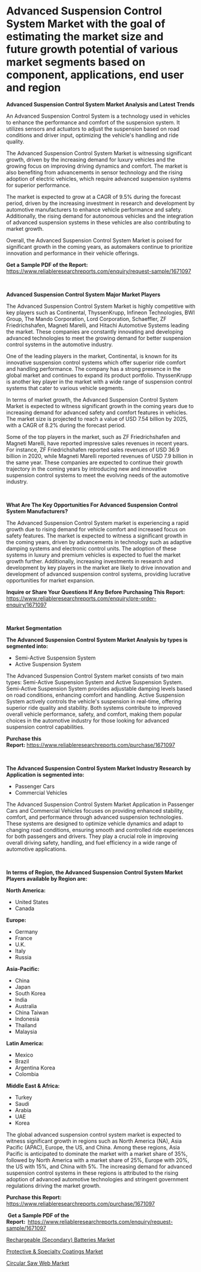 <p><h1>Advanced Suspension Control System Market with the goal of estimating the market size and future growth potential of various market segments based on component, applications, end user and region</h1></p><p><strong>Advanced Suspension Control System Market Analysis and Latest Trends</strong></p>
<p><p>An Advanced Suspension Control System is a technology used in vehicles to enhance the performance and comfort of the suspension system. It utilizes sensors and actuators to adjust the suspension based on road conditions and driver input, optimizing the vehicle's handling and ride quality.</p><p>The Advanced Suspension Control System Market is witnessing significant growth, driven by the increasing demand for luxury vehicles and the growing focus on improving driving dynamics and comfort. The market is also benefiting from advancements in sensor technology and the rising adoption of electric vehicles, which require advanced suspension systems for superior performance.</p><p>The market is expected to grow at a CAGR of 9.5% during the forecast period, driven by the increasing investment in research and development by automotive manufacturers to enhance vehicle performance and safety. Additionally, the rising demand for autonomous vehicles and the integration of advanced suspension systems in these vehicles are also contributing to market growth.</p><p>Overall, the Advanced Suspension Control System Market is poised for significant growth in the coming years, as automakers continue to prioritize innovation and performance in their vehicle offerings.</p></p>
<p><strong>Get a Sample PDF of the Report:&nbsp;</strong> <a href="https://www.reliableresearchreports.com/enquiry/request-sample/1671097">https://www.reliableresearchreports.com/enquiry/request-sample/1671097</a></p>
<p>&nbsp;</p>
<p><strong>Advanced Suspension Control System Major Market Players</strong></p>
<p><p>The Advanced Suspension Control System Market is highly competitive with key players such as Continental, ThyssenKrupp, Infineon Technologies, BWI Group, The Mando Corporation, Lord Corporation, Schaeffler, ZF Friedrichshafen, Magneti Marelli, and Hitachi Automotive Systems leading the market. These companies are constantly innovating and developing advanced technologies to meet the growing demand for better suspension control systems in the automotive industry.</p><p>One of the leading players in the market, Continental, is known for its innovative suspension control systems which offer superior ride comfort and handling performance. The company has a strong presence in the global market and continues to expand its product portfolio. ThyssenKrupp is another key player in the market with a wide range of suspension control systems that cater to various vehicle segments.</p><p>In terms of market growth, the Advanced Suspension Control System Market is expected to witness significant growth in the coming years due to increasing demand for advanced safety and comfort features in vehicles. The market size is projected to reach a value of USD 7.54 billion by 2025, with a CAGR of 8.2% during the forecast period.</p><p>Some of the top players in the market, such as ZF Friedrichshafen and Magneti Marelli, have reported impressive sales revenues in recent years. For instance, ZF Friedrichshafen reported sales revenues of USD 36.9 billion in 2020, while Magneti Marelli reported revenues of USD 7.9 billion in the same year. These companies are expected to continue their growth trajectory in the coming years by introducing new and innovative suspension control systems to meet the evolving needs of the automotive industry.</p></p>
<p>&nbsp;</p>
<p><strong>What Are The Key Opportunities For Advanced Suspension Control System Manufacturers?</strong></p>
<p><p>The Advanced Suspension Control System market is experiencing a rapid growth due to rising demand for vehicle comfort and increased focus on safety features. The market is expected to witness a significant growth in the coming years, driven by advancements in technology such as adaptive damping systems and electronic control units. The adoption of these systems in luxury and premium vehicles is expected to fuel the market growth further. Additionally, increasing investments in research and development by key players in the market are likely to drive innovation and development of advanced suspension control systems, providing lucrative opportunities for market expansion.</p></p>
<p><strong>Inquire or Share Your Questions If Any Before Purchasing This Report:</strong> <a href="https://www.reliableresearchreports.com/enquiry/pre-order-enquiry/1671097">https://www.reliableresearchreports.com/enquiry/pre-order-enquiry/1671097</a></p>
<p>&nbsp;</p>
<p><strong>Market Segmentation</strong></p>
<p><strong>The Advanced Suspension Control System Market Analysis by types is segmented into:</strong></p>
<p><ul><li>Semi-Active Suspension System</li><li>Active Suspension System</li></ul></p>
<p><p>The Advanced Suspension Control System market consists of two main types: Semi-Active Suspension System and Active Suspension System. Semi-Active Suspension System provides adjustable damping levels based on road conditions, enhancing comfort and handling. Active Suspension System actively controls the vehicle's suspension in real-time, offering superior ride quality and stability. Both systems contribute to improved overall vehicle performance, safety, and comfort, making them popular choices in the automotive industry for those looking for advanced suspension control capabilities.</p></p>
<p><strong>Purchase this Report:&nbsp;</strong><a href="https://www.reliableresearchreports.com/purchase/1671097">https://www.reliableresearchreports.com/purchase/1671097</a></p>
<p>&nbsp;</p>
<p><strong>The Advanced Suspension Control System Market Industry Research by Application is segmented into:</strong></p>
<p><ul><li>Passenger Cars</li><li>Commercial Vehicles</li></ul></p>
<p><p>The Advanced Suspension Control System Market Application in Passenger Cars and Commercial Vehicles focuses on providing enhanced stability, comfort, and performance through advanced suspension technologies. These systems are designed to optimize vehicle dynamics and adapt to changing road conditions, ensuring smooth and controlled ride experiences for both passengers and drivers. They play a crucial role in improving overall driving safety, handling, and fuel efficiency in a wide range of automotive applications.</p></p>
<p>&nbsp;</p>
<p><strong>In terms of Region, the Advanced Suspension Control System Market Players available by Region are:</strong></p>
<p>
    <p> <strong> North America: </strong>
        <ul>
            <li>United States</li>
            <li>Canada</li>
        </ul>
        </p> 
    <p> <strong> Europe: </strong>
        <ul>
            <li>Germany</li>
            <li>France</li>
            <li>U.K.</li>
            <li>Italy</li>
            <li>Russia</li>
        </ul>
        </p> 
    <p> <strong> Asia-Pacific: </strong>
        <ul>
            <li>China</li>
            <li>Japan</li>
            <li>South Korea</li>
            <li>India</li>
            <li>Australia</li>
            <li>China Taiwan</li>
            <li>Indonesia</li>
            <li>Thailand</li>
            <li>Malaysia</li>
        </ul>
        </p> 
    <p> <strong> Latin America: </strong>
        <ul>
            <li>Mexico</li>
            <li>Brazil</li>
            <li>Argentina Korea</li>
            <li>Colombia</li>
        </ul>
        </p> 
    <p> <strong> Middle East & Africa: </strong>
        <ul>
            <li>Turkey</li>
            <li>Saudi</li>
            <li>Arabia</li>
            <li>UAE</li>
            <li>Korea</li>
        </ul>
    </p>
    </p>
<p><p>The global advanced suspension control system market is expected to witness significant growth in regions such as North America (NA), Asia Pacific (APAC), Europe, the US, and China. Among these regions, Asia Pacific is anticipated to dominate the market with a market share of 35%, followed by North America with a market share of 25%, Europe with 20%, the US with 15%, and China with 5%. The increasing demand for advanced suspension control systems in these regions is attributed to the rising adoption of advanced automotive technologies and stringent government regulations driving the market growth.</p></p>
<p><strong>Purchase this Report: </strong><a href="https://www.reliableresearchreports.com/purchase/1671097">https://www.reliableresearchreports.com/purchase/1671097</a></p>
<p>&nbsp;<strong>Get a Sample PDF of the Report:&nbsp;&nbsp;</strong><a href="https://www.reliableresearchreports.com/enquiry/request-sample/1671097">https://www.reliableresearchreports.com/enquiry/request-sample/1671097</a></p>
<p><strong></strong></p>
<p><p><a href="https://view.publitas.com/reportprime-1/rechargeable-secondary-batteries-market-provides-detailed-segmentation-of-this-market-based-on-type-application-and-region-and-forecast-for-the-period-from-2023-2030/">Rechargeable (Secondary) Batteries Market</a></p><p><a href="https://view.publitas.com/reportprime-1/protective-specialty-coatings-market-share-market-new-trends-analysis-report-by-type-by-application-by-end-use-by-region-and-segment-forecasts-2023-2030/">Protective & Specialty Coatings Market</a></p><p><a href="https://view.publitas.com/reportprime-1/circular-saw-web-market-research-report-forecasted-for-period-from-2023-2030-by-market-type-market-application-and-region/">Circular Saw Web Market</a></p></p>